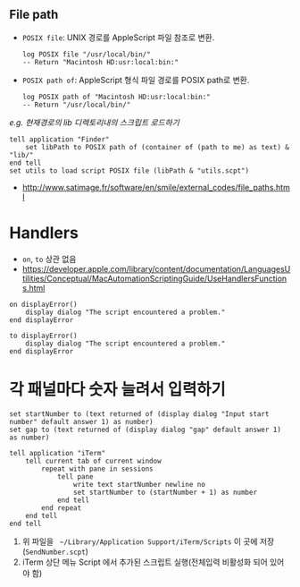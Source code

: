 ## File path

- `POSIX file`: UNIX 경로를 AppleScript 파일 참조로 변환.

    ```applescript
    log POSIX file "/usr/local/bin/"
    -- Return "Macintosh HD:usr:local:bin:"
    ```

- `POSIX path of`: AppleScript 형식 파일 경로를 POSIX path로 변환.

    ```applescript
    log POSIX path of "Macintosh HD:usr:local:bin:"
    -- Return "/usr/local/bin/"
    ```

*e.g. 현재경로의 lib 디렉토리내의 스크립트 로드하기*

```applescript
tell application "Finder"
	set libPath to POSIX path of (container of (path to me) as text) & "lib/"
end tell
set utils to load script POSIX file (libPath & "utils.scpt")
```

- http://www.satimage.fr/software/en/smile/external_codes/file_paths.html

# Handlers

- `on`, `to` 상관 없음
- https://developer.apple.com/library/content/documentation/LanguagesUtilities/Conceptual/MacAutomationScriptingGuide/UseHandlersFunctions.html

```
on displayError()
    display dialog "The script encountered a problem."
end displayError
```

```
to displayError()
    display dialog "The script encountered a problem."
end displayError
```

# 각 패널마다 숫자 늘려서 입력하기

```applescript
set startNumber to (text returned of (display dialog "Input start number" default answer 1) as number)
set gap to (text returned of (display dialog "gap" default answer 1) as number)

tell application "iTerm"
	tell current tab of current window
		repeat with pane in sessions
			tell pane
				write text startNumber newline no
				set startNumber to (startNumber + 1) as number
			end tell
		end repeat
	end tell
end tell
```

1. 위 파일을 ` ~/Library/Application Support/iTerm/Scripts` 이 곳에 저장(`SendNumber.scpt`)
2. iTerm 상단 메뉴 Script 에서 추가된 스크립트 실행(전체입력 비활성화 되어 있어야 함)

